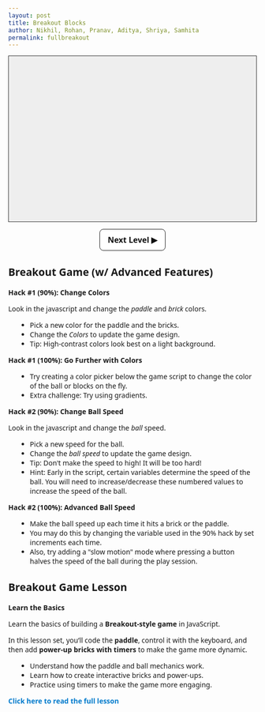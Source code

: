 ```yaml
---
layout: post 
title: Breakout Blocks
author: Nikhil, Rohan, Pranav, Aditya, Shriya, Samhita
permalink: fullbreakout
---
```


<canvas id="gameCanvas" width="600" height="400"></canvas>

<!-- NEW: Next Level buttons -->
<button id="nextLevelBtn" style="display:none;margin:10px auto 0;padding:10px 16px;font-family:system-ui,Arial;font-size:16px;font-weight:600;border:1px solid #222;background:#fff;cursor:pointer;border-radius:8px;display:block;max-width:600px;color:#111 !important;">
  Next Level ▶
</button>

<div id="hack1" style="max-width:600px;margin:8px auto;font-family:system-ui,Arial;">
<!-- Hack #1: 90% hack section -->
<div id="hack1-90" style="max-width:600px;margin:8px auto;font-family:system-ui,Arial;">
  <h2>Breakout Game (w/ Advanced Features)</h2>
  <p><strong>Hack #1 (90%): Change Colors</strong></p>
  <p>Look in the javascript and change the <em>paddle</em> and <em>brick</em> colors.</p>
  
  <ul style="margin:8px 0 12px 20px;">
    <li>Pick a new color for the paddle and the bricks.</li>
    <li>Change the <em>Colors</em> to update the game design.</li>
    <li>Tip: High-contrast colors look best on a light background.</li>
  </ul>
</div>

<!-- Hack #1: 100% hack section -->
<div id="hack1-100" style="max-width:600px;margin:8px auto;font-family:system-ui,Arial;">
  <p><strong>Hack #1 (100%): Go Further with Colors</strong></p>
  <ul style="margin:8px 0 12px 20px;">
    <li>Try creating a color picker below the game script to change the color of the ball or blocks on the fly.</li>
    <li>Extra challenge: Try using gradients.</li>
  </ul>
</div>

<!-- Hack #2: 90% hack section -->
<div id="hack2-90" style="max-width:600px;margin:8px auto;font-family:system-ui,Arial;">
  <p><strong>Hack #2 (90%): Change Ball Speed</strong></p>
  <p>Look in the javascript and change the <em>ball</em> speed.</p>
  <ul style="margin:8px 0 12px 20px;">
    <li>Pick a new speed for the ball.</li>
    <li>Change the <em>ball speed</em> to update the game design.</li>
    <li>Tip: Don't make the speed to high! It will be too hard!</li>
    <li>Hint: Early in the script, certain variables determine the speed of the ball. You will need to increase/decrease these numbered values to increase the speed of the ball.</li>
  </ul>
</div>

<!-- Hack #2: 100% hack section -->
<div id="hack2-100" style="max-width:600px;margin:8px auto;font-family:system-ui,Arial;">
  <p><strong>Hack #2 (100%): Advanced Ball Speed</strong></p>
  <ul style="margin:8px 0 12px 20px;">
    <li>Make the ball speed up each time it hits a brick or the paddle.</li>
    <li>You may do this by changing the variable used in the 90% hack by set increments each time.</li>
    <li>Also, try adding a "slow motion" mode where pressing a button halves the speed of the ball during the play session.</li>
  </ul>
</div>

<div id="information" style="max-width:600px;margin:8px auto;font-family:system-ui,Arial;">
  <h2>Breakout Game Lesson</h2>
  <p><strong>Learn the Basics</strong></p>
  <p>Learn the basics of building a <strong>Breakout-style game</strong> in JavaScript.</p>
  <p>In this lesson set, you’ll code the <strong>paddle</strong>, control it with the keyboard, and then add <strong>power-up bricks with timers</strong> to make the game more dynamic.</p>
  <ul style="margin:8px 0 12px 20px;">
    <li>Understand how the paddle and ball mechanics work.</li>
    <li>Learn how to create interactive bricks and power-ups.</li>
    <li>Practice using timers to make the game more engaging.</li>
  </ul>
  <p><a href="{{site.baseurl}}/breakoutLesson" style="text-decoration:none;color:#007acc;font-weight:bold;">Click here to read the full lesson</a></p>
</div>

<style>
  canvas {
    background: #eee;
    display: block;
    margin: 0 auto;
    border: 1px solid #333;
  }
</style>

<script>
  const canvas = document.getElementById("gameCanvas");
  const ctx = canvas.getContext("2d");
  const nextLevelBtn = document.getElementById("nextLevelBtn");

  // --- Levels / pause ---
  let level = 1;
  const levelSpeedScale = 1.12; // ball speed multiplier each level
  let paused = false;

  // Paddle
  let paddleHeight = 10;
  let basePaddleWidth = 75;
  let paddleWidth = basePaddleWidth;
  let paddleX = (canvas.width - paddleWidth) / 2;

  let rightPressed = false;
  let leftPressed = false;

  // Ball
  let ballRadius = 8;
  let x = canvas.width / 2;
  let y = canvas.height - 30;
  let dx = 2;
  let dy = -2;

  // Score and Lives
  let score = 0;
  let lives = 3;

  // Blocks
  let brickRowCount = 4;       // CHANGED: let (so we can increase rows)
  const brickColumnCount = 6;
  const brickWidth = 75;
  const brickHeight = 20;
  const brickPadding = 10;
  const brickOffsetTop = 30;
  const brickOffsetLeft = 50;

  let bricks = [];
  const powerUpChance = 0.3; // 30% chance a brick contains a powerup

  function initBricks() {
    bricks = [];
    for (let c = 0; c < brickColumnCount; c++) {
      bricks[c] = [];
      for (let r = 0; r < brickRowCount; r++) {
        const hasPowerUp = Math.random() < powerUpChance;
        bricks[c][r] = { x: 0, y: 0, status: 1, powerUp: hasPowerUp };
      }
    }
  }
  initBricks();

  // Powerups
  let powerUps = [];
  const powerUpSize = 20;
  const powerUpFallSpeed = 1.5;

  // Active powerup state
  let activePowerUp = null;
  let powerUpTimer = 0;
  const powerUpDuration = 5000; // 5 seconds

  // Input handling
  document.addEventListener("keydown", keyDownHandler);
  document.addEventListener("keyup", keyUpHandler);
  document.addEventListener("mousemove", mouseMoveHandler);

  function keyDownHandler(e) {
    if (e.key === "Right" || e.key === "ArrowRight") rightPressed = true;
    else if (e.key === "Left" || e.key === "ArrowLeft") leftPressed = true;
  }

  function keyUpHandler(e) {
    if (e.key === "Right" || e.key === "ArrowRight") rightPressed = false;
    else if (e.key === "Left" || e.key === "ArrowLeft") leftPressed = false;
  }

  function mouseMoveHandler(e) {
    let relativeX = e.clientX - canvas.offsetLeft;
    if (relativeX > 0 && relativeX < canvas.width) {
      paddleX = relativeX - paddleWidth / 2;
    }
  }

  // Collision detection
  function collisionDetection() {
    for (let c = 0; c < brickColumnCount; c++) {
      for (let r = 0; r < brickRowCount; r++) {
        let b = bricks[c][r];
        if (b.status === 1) {
          if (
            x > b.x &&
            x < b.x + brickWidth &&
            y > b.y &&
            y < b.y + brickHeight
          ) {
            dy = -dy;
            b.status = 0;

            score++;

            if (b.powerUp) {
              powerUps.push({ x: b.x + brickWidth / 2, y: b.y, active: true });
            }
          }
        }
      }
    }
  }

  function remainingBricks() {
    let count = 0;
    for (let c = 0; c < brickColumnCount; c++) {
      for (let r = 0; r < brickRowCount; r++) {
        if (bricks[c][r].status === 1) count++;
      }
    }
    return count;
  }

  // Powerup mechanics
  function drawPowerUps() {
    for (let i = 0; i < powerUps.length; i++) {
      let p = powerUps[i];
      if (p.active) {
        // Draw colorful circle with "P"
        let gradient = ctx.createRadialGradient(
          p.x, p.y, 5, p.x, p.y, powerUpSize
        );
        gradient.addColorStop(0, "yellow");
        gradient.addColorStop(1, "red");

        ctx.beginPath();
        ctx.arc(p.x, p.y, powerUpSize / 2, 0, Math.PI * 2);
        ctx.fillStyle = gradient;
        ctx.fill();
        ctx.closePath();

        ctx.fillStyle = "black";
        ctx.font = "bold 14px Arial";
        ctx.textAlign = "center";
        ctx.textBaseline = "middle";
        ctx.fillText("P", p.x, p.y);

        // Move down
        p.y += powerUpFallSpeed;

        // Paddle catches powerup
        if (
          p.y + powerUpSize / 2 >= canvas.height - paddleHeight &&
          p.x > paddleX &&
          p.x < paddleX + paddleWidth
        ) {
          p.active = false;
          paddleWidth = basePaddleWidth + 40; // effect: enlarge paddle
          activePowerUp = "Wide Paddle";
          powerUpTimer = Date.now(); // start timer
        }

        // Missed powerup
        if (p.y > canvas.height) {
          p.active = false;
        }
      }
    }
  }

  // Draw timer bar if powerup active
  function drawPowerUpTimer() {
    if (activePowerUp) {
      let elapsed = Date.now() - powerUpTimer;
      let remaining = Math.max(0, powerUpDuration - elapsed);
      let barHeight = 100;
      let barWidth = 10;
      let fillHeight = (remaining / powerUpDuration) * barHeight;

      ctx.fillStyle = "gray";
      ctx.fillRect(canvas.width - 20, 20, barWidth, barHeight);

      ctx.fillStyle = "lime";
      ctx.fillRect(
        canvas.width - 20,
        20 + (barHeight - fillHeight),
        barWidth,
        fillHeight
      );

      ctx.strokeStyle = "black";
      ctx.strokeRect(canvas.width - 20, 20, barWidth, barHeight);

      // If timer expired
      if (remaining <= 0) {
        activePowerUp = null;
        paddleWidth = basePaddleWidth;
      }
    }
  }

  // Drawing functions
  function drawBall() {
    ctx.beginPath();
    ctx.arc(x, y, ballRadius, 0, Math.PI * 2);
    ctx.fillStyle = "#0095DD";
    ctx.fill();
    ctx.closePath();
  }

  function drawPaddle() {
    ctx.beginPath();
    ctx.rect(paddleX, canvas.height - paddleHeight, paddleWidth, paddleHeight);
    ctx.fillStyle = "#0095DD";
    ctx.fill();
    ctx.closePath();
  }

  function drawBricks() {
    for (let c = 0; c < brickColumnCount; c++) {
      for (let r = 0; r < brickRowCount; r++) {
        if (bricks[c][r].status === 1) {
          let brickX = c * (brickWidth + brickPadding) + brickOffsetLeft;
          let brickY = r * (brickHeight + brickPadding) + brickOffsetTop;
          bricks[c][r].x = brickX;
          bricks[c][r].y = brickY;

          ctx.beginPath();
          ctx.rect(brickX, brickY, brickWidth, brickHeight);

          if (bricks[c][r].powerUp) {
            // Make powerup bricks glow yellow
            ctx.fillStyle = "gold";
            ctx.shadowColor = "orange";
            ctx.shadowBlur = 10;
          } else {
            ctx.fillStyle = "#0095DD";
            ctx.shadowBlur = 0;
          }

          ctx.fill();
          ctx.closePath();
        }
      }
    }
  }

  function resetBallAndPaddle() {
    // keep direction but reset position; adjust speed to current dx/dy magnitude
    const speed = Math.hypot(dx, dy);
    x = canvas.width / 2;
    y = canvas.height - 30;
    // random upward angle between 30° and 75°
    const angle = (Math.PI / 6) + Math.random() * (Math.PI / 3);
    const sign = Math.random() < 0.5 ? -1 : 1;
    dx = sign * speed * Math.cos(angle);
    dy = -Math.abs(speed * Math.sin(angle));
    paddleX = (canvas.width - paddleWidth) / 2;

    // clear any falling powerups
    powerUps = [];
    // reset active powerup on new level
    activePowerUp = null;
    paddleWidth = basePaddleWidth;
  }

  function nextLevel() {
    // Increase difficulty: speed up ball and add a row (up to fit)
    const currentSpeed = Math.hypot(dx, dy) * levelSpeedScale;
    const theta = Math.atan2(dy, dx);
    dx = currentSpeed * Math.cos(theta);
    dy = currentSpeed * Math.sin(theta);

    level++;
    if (brickRowCount < 8) brickRowCount++; // cap to keep on-screen

    initBricks();
    resetBallAndPaddle();

    // hide button and resume
    paused = false;
    nextLevelBtn.style.display = "none";
    requestAnimationFrame(draw);
  }

  nextLevelBtn.addEventListener("click", nextLevel);

  function drawScore() {
    ctx.font = "16px Arial";
    ctx.fillStyle = "#0095DD";
    ctx.fillText("Score: " + score, 8, 20);
  }

  function drawLives() {
    ctx.font = "16px Arial";
    ctx.fillStyle = "#0095DD";
    ctx.fillText("Lives: " + lives, canvas.width - 65, 20);
  }


  function draw() {
    // Render current frame
    ctx.clearRect(0, 0, canvas.width, canvas.height);
    drawBricks();
    drawBall();
    drawPaddle();
    drawPowerUps();
    drawPowerUpTimer();
    drawScore();
    drawLives();
    collisionDetection();

    // If all bricks cleared, pause and show Next Level button
    if (!paused && remainingBricks() === 0) {
      paused = true;
      nextLevelBtn.style.display = "block";
      // Do not schedule next frame; freeze the scene until button press
      return;
    }

    // Ball movement
    if (x + dx > canvas.width - ballRadius || x + dx < ballRadius) dx = -dx;
    if (y + dy < ballRadius) dy = -dy;
    else if (y + dy > canvas.height - ballRadius) {
      if (x > paddleX && x < paddleX + paddleWidth) {
        dy = -dy;
      } else {
        lives--;
        if (!lives) {
          alert("GAME OVER");
          document.location.reload(); // Restart game on miss
        } else {
          x = canvas.width/2; 
          y = canvas.height - 30;
          dx = 2 * Math.sign(dx);
          dy = -2;
          paddleX = (canvas.width - paddleWidth) / 2;
        }
        
      }
    }

    if (rightPressed && paddleX < canvas.width - paddleWidth) {
      paddleX += 7;
    } else if (leftPressed && paddleX > 0) {
      paddleX -= 7;
    }

    x += dx;
    y += dy;

    if (!paused) requestAnimationFrame(draw);
  }

  // Start
  draw();
</script>
